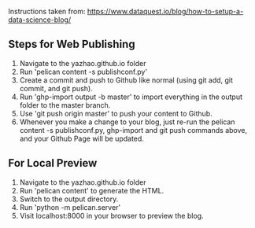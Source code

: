 Instructions taken from: https://www.dataquest.io/blog/how-to-setup-a-data-science-blog/

## Steps for Web Publishing
1. Navigate to the yazhao.github.io folder
2. Run 'pelican content -s publishconf.py'
3. Create a commit and push to Github like normal (using git add, git commit, and git push).
4. Run 'ghp-import output -b master' to import everything in the output folder to the master branch.
5. Use 'git push origin master' to push your content to Github.
6. Whenever you make a change to your blog, just re-run the pelican content -s publishconf.py, ghp-import and git push commands above, and your Github Page will be updated.

## For Local Preview
1. Navigate to the yazhao.github.io folder
2. Run 'pelican content' to generate the HTML.
3. Switch to the output directory.
4. Run 'python -m pelican.server'
5. Visit localhost:8000 in your browser to preview the blog.









